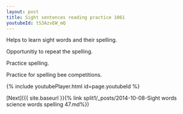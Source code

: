 ```yaml
---
layout: post
title: Sight sentences reading practice 1061
youtubeId: tS3AzvEW_mQ
---
```

 
 
Helps to learn sight words and their spelling.

Opportunitiy to repeat the spelling. 

Practice spelling. 
 
Practice for spelling bee competitions. 
 
{% include youtubePlayer.html id=page.youtubeId %}
 
 

[Next]({{ site.baseurl }}{% link  split1/_posts/2014-10-08-Sight words science words spelling 47.md%})
 
